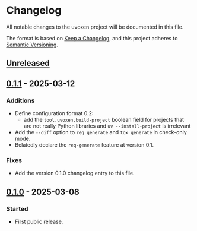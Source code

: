 <!--
SPDX-FileCopyrightText: Peter Pentchev <roam@ringlet.net>
SPDX-License-Identifier: BSD-2-Clause
-->

# Changelog

All notable changes to the uvoxen project will be documented in this file.

The format is based on [Keep a Changelog](https://keepachangelog.com/en/1.1.0/),
and this project adheres to [Semantic Versioning](https://semver.org/spec/v2.0.0.html).

## [Unreleased]

## [0.1.1] - 2025-03-12

### Additions

- Define configuration format 0.2:
    - add the `tool.uvoxen.build-project` boolean field for projects that are
      not really Python libraries and `uv --install-project` is irrelevant
- Add the `--diff` option to `req generate` and `tox generate` in check-only mode.
- Belatedly declare the `req-generate` feature at version 0.1.

### Fixes

- Add the version 0.1.0 changelog entry to this file.

## [0.1.0] - 2025-03-08

### Started

- First public release.

[Unreleased]: https://gitlab.com/ppentchev/uvoxen/-/compare/release%2F0.1.1...main
[0.1.1]: https://gitlab.com/ppentchev/uvoxen/-/compare/release%2F0.1.0...release%2F0.1.1
[0.1.0]: https://gitlab.com/ppentchev/uvoxen/-/tags/release%2F0.1.0
